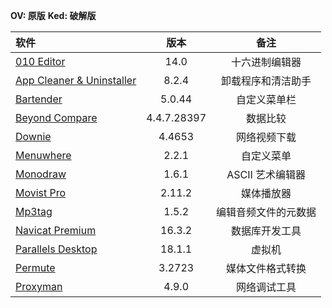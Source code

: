 **OV: 原版**
**Ked: 破解版**

| 软件                                                         |    版本     |         备注         |
| :----------------------------------------------------------- | :---------: | :------------------: |
| [010 Editor](https://github.com/testpatch/APP-macOS/releases/tag/010Editor) |    14.0     |    十六进制编辑器    |
| [App Cleaner & Uninstaller](https://github.com/testpatch/APP-macOS/releases/tag/AppCleaner%26Uninstaller) |    8.2.4    |  卸载程序和清洁助手  |
| [Bartender](https://github.com/testpatch/APP-macOS/releases/tag/Bartender) |   5.0.44    |     自定义菜单栏     |
| [Beyond Compare](https://github.com/testpatch/APP-macOS/releases/tag/BeyondCompare) | 4.4.7.28397 |       数据比较       |
| [Downie](https://github.com/testpatch/APP-macOS/releases/tag/Downie) |   4.4653    |     网络视频下载     |
| [Menuwhere](https://github.com/testpatch/APP-macOS/releases/tag/Menuwhere) |    2.2.1    |      自定义菜单      |
| [Monodraw](https://github.com/testpatch/APP-macOS/releases/tag/Monodraw) |    1.6.1    |   ASCII 艺术编辑器   |
| [Movist Pro](https://github.com/testpatch/APP-macOS/releases/tag/MovistPro) |   2.11.2    |      媒体播放器      |
| [Mp3tag](https://github.com/testpatch/APP-macOS/releases/tag/Mp3tag) |    1.5.2    | 编辑音频文件的元数据 |
| [Navicat Premium](https://github.com/testpatch/APP-macOS/releases/tag/NavicatPremium) |   16.3.2    |    数据库开发工具    |
| [Parallels Desktop](https://github.com/testpatch/APP-macOS/releases/tag/ParallelsDesktop) |   18.1.1    |        虚拟机        |
| [Permute](https://github.com/testpatch/APP-macOS/releases/tag/Permute) |   3.2723    |   媒体文件格式转换   |
| [Proxyman](https://github.com/testpatch/APP-macOS/releases/tag/Proxyman) |    4.9.0    |     网络调试工具     |

